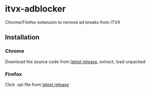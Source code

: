 # itvx-adblocker

Chrome/Firefox extension to remove ad breaks from ITVX

## Installation

### Chrome
Download the source code from [latest release](https://github.com/arthurjarvis02/itvx-adblocker/releases/latest), extract, load unpacked

### Firefox
Click .xpi file from [latest release](https://github.com/arthurjarvis02/itvx-adblocker/releases/latest)
